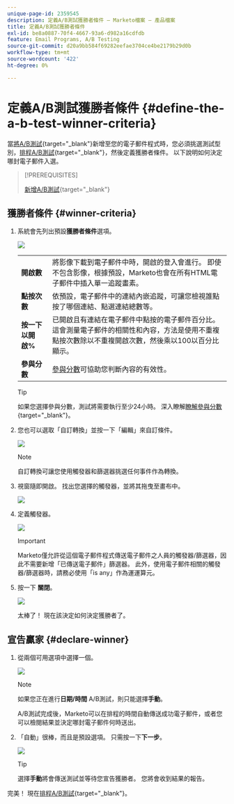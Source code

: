 ```yaml
---
unique-page-id: 2359545
description: 定義A/B測試獲勝者條件 — Marketo檔案 — 產品檔案
title: 定義A/B測試獲勝者條件
exl-id: be8a0887-70f4-4667-93a6-d982a16cdfdb
feature: Email Programs, A/B Testing
source-git-commit: d20a9bb584f69282eefae3704ce4be2179b29d0b
workflow-type: tm+mt
source-wordcount: '422'
ht-degree: 0%

---
```


# 定義A/B測試獲勝者條件 {#define-the-a-b-test-winner-criteria}

當[將A/B測試](/help/marketo/product-docs/email-marketing/email-programs/email-program-actions/email-test-a-b-test/add-an-a-b-test.md){target="_blank"}新增至您的電子郵件程式時，您必須挑選測試型別，[排程A/B測試](/help/marketo/product-docs/email-marketing/email-programs/email-program-actions/email-test-a-b-test/schedule-the-a-b-test.md){target="_blank"}，然後定義獲勝者條件。 以下說明如何決定哪封電子郵件入選。

>[!PREREQUISITES]
>
>[新增A/B測試](/help/marketo/product-docs/email-marketing/email-programs/email-program-actions/email-test-a-b-test/add-an-a-b-test.md){target="_blank"}

## 獲勝者條件 {#winner-criteria}

1. 系統會先列出預設&#x200B;**獲勝者條件**&#x200B;選項。

   ![](assets/image2014-9-12-15-3a51-3a3.png)

   <table>
   <tr>
   <td><b>開啟數</b></td>
   <td>將影像下載到電子郵件中時，開啟的登入會進行。 即使不包含影像，根據預設，Marketo也會在所有HTML電子郵件中插入單一追蹤畫素。</td>
   </tr>
   <tr>
   <td><b>點按次數</b></td>
   <td>依預設，電子郵件中的連結內嵌追蹤，可讓您檢視誰點按了哪個連結、點選連結總數等。</td>
   </tr>
   <tr>
   <td><b>按一下以開啟%</b></td>
   <td>已開啟且有連結在電子郵件中點按的電子郵件百分比。 這會測量電子郵件的相關性和內容，方法是使用不重複點按次數除以不重複開啟次數，然後乘以100以百分比顯示。</td>
   </tr>
   <tr>
   <td><b>參與分數</b></td>
   <td><a href="https://experienceleague.adobe.com/docs/marketo/using/product-docs/email-marketing/drip-nurturing/reports-and-notifications/understanding-the-engagement-score.html" target="_blank">參與分數</a>可協助您判斷內容的有效性。</td>
   </tr>
   </table>

   >[!TIP]
   >
   >如果您選擇參與分數，測試將需要執行至少24小時。 深入瞭解[瞭解參與分數](/help/marketo/product-docs/email-marketing/drip-nurturing/reports-and-notifications/understanding-the-engagement-score.md){target="_blank"}。

1. 您也可以選取「自訂轉換」並按一下「編輯」來自訂條件。

   ![](assets/image2014-9-12-15-3a51-3a53.png)

   >[!NOTE]
   >
   >自訂轉換可讓您使用觸發器和篩選器挑選任何事件作為轉換。

1. 視窗隨即開啟。 找出您選擇的觸發器，並將其拖曳至畫布中。

   ![](assets/image2014-9-12-15-3a52-3a18.png)

1. 定義觸發器。

   ![](assets/image2014-9-12-15-3a53-3a11.png)

   >[!IMPORTANT]
   >
   >Marketo僅允許從這個電子郵件程式傳送電子郵件之人員的觸發器/篩選器，因此不需要新增「已傳送電子郵件」篩選器。 此外，使用電子郵件相關的觸發器/篩選器時，請務必使用「is any」作為運運算元。

1. 按一下 **關閉**。

   ![](assets/image2014-9-12-15-3a53-3a36.png)

   太棒了！ 現在該決定如何決定獲勝者了。

## 宣告贏家 {#declare-winner}

1. 從兩個可用選項中選擇一個。

   ![](assets/image2014-9-12-15-3a53-3a44.png)

   >[!NOTE]
   >
   >如果您正在進行&#x200B;**日期/時間** A/B測試，則只能選擇&#x200B;**手動**。

   A/B測試完成後，Marketo可以在排程的時間自動傳送成功電子郵件，或者您可以檢閱結果並決定哪封電子郵件何時送出。

1. 「自動」很棒，而且是預設選項。 只需按一下&#x200B;**下一步**。

   ![](assets/image2014-9-12-15-3a54-3a35.png)

   >[!TIP]
   >
   >選擇&#x200B;**手動**&#x200B;將會傳送測試並等待您宣告獲勝者。 您將會收到結果的報告。

完美！ 現在[排程A/B測試](/help/marketo/product-docs/email-marketing/email-programs/email-program-actions/email-test-a-b-test/schedule-the-a-b-test.md){target="_blank"}。
